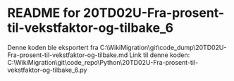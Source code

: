 # README for 20TD02U-Fra-prosent-til-vekstfaktor-og-tilbake_6
Denne koden ble eksportert fra C:\WikiMigration\git\code_dump\20TD02U-Fra-prosent-til-vekstfaktor-og-tilbake.md
Link til denne koden: C:\WikiMigration\git\code_repo\Python\20TD02U-Fra-prosent-til-vekstfaktor-og-tilbake_6.py
